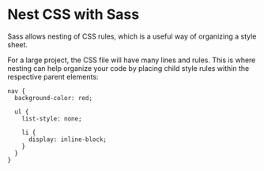 # Nest CSS with Sass

Sass allows nesting of CSS rules, which is a useful way of organizing a style sheet.

For a large project, the CSS file will have many lines and rules. This is where nesting can help organize your code by placing child style rules within the respective parent elements:

```
nav {
  background-color: red;

  ul {
    list-style: none;

    li {
      display: inline-block;
    }
  }
}
```
